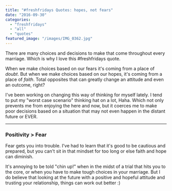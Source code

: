 ```yaml
---
title: "#freshfridays Quotes: hopes, not fears"
date: "2016-09-30"
categories: 
  - "freshfridays"
  - "all"
  - "quotes"
featured_image: "/images/IMG_0362.jpg"
---
```


There are many choices and decisions to make that come throughout every marriage. Which is why I love this #freshfridays quote.

When we make choices based on our fears it's coming from a place of _doubt_. But when we make choices based on our hopes, it's coming from a place of _faith_. Total opposites that can greatly change an attitude and even an outcome, right?

I've been working on changing this way of thinking for myself lately. I tend to put my "worst case scenario" thinking hat on a lot, Haha. Which not only prevents me from enjoying the here and now, but it coerces me to make poor decisions based on a situation that may not even happen in the distant future or EVER.

* * *

### Positivity > Fear

Fear gets you into trouble. I've had to learn that it's good to be cautious and prepared, but you can't sit in that mindset for too long or else faith and hope can diminish.

It's annoying to be told "chin up!" when in the midst of a trial that hits you to the core, or when you have to make tough choices in your marriage. But I do believe that looking at the future with a positive and hopeful attitude and trusting your relationship, things can work out better :)
